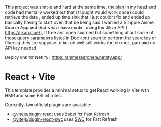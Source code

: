 This project was simple and hard at the same time, the plan in my head and code had mentally worked out that i  thought would work once i could retrieve the data , ended up time sink that  i just couldnt fix and ended up basically having to start over. that be being said I wanted a Simpple Anime Search App and that what i have made , using the Jikan API ( https://jikan.moe/), It free and open sourced but something about some of those query paramaters listed in Doc dont seem to perform the searches or filtering they are suppose to but oh well still works for teh most part and no APi key needed

Deploy link for Netlify : https://animesearchem.netlify.app/

# React + Vite

This template provides a minimal setup to get React working in Vite with HMR and some ESLint rules.

Currently, two official plugins are available:

- [@vitejs/plugin-react](https://github.com/vitejs/vite-plugin-react/blob/main/packages/plugin-react/README.md) uses [Babel](https://babeljs.io/) for Fast Refresh
- [@vitejs/plugin-react-swc](https://github.com/vitejs/vite-plugin-react-swc) uses [SWC](https://swc.rs/) for Fast Refresh
